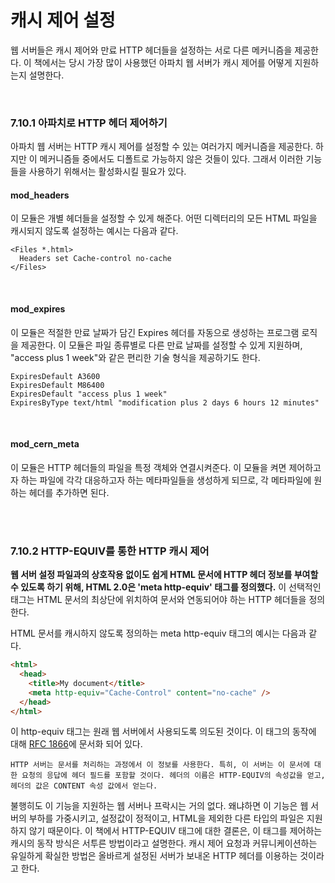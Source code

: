 # 캐시 제어 설정

웹 서버들은 캐시 제어와 만료 HTTP 헤더들을 설정하는 서로 다른 메커니즘을 제공한다. 이 책에서는 당시 가장 많이 사용했던 아파치 웹 서버가 캐시 제어를 어떻게 지원하는지 설명한다.

<br />

### 7.10.1 아파치로 HTTP 헤더 제어하기

아파치 웹 서버는 HTTP 캐시 제어를 설정할 수 있는 여러가지 메커니즘을 제공한다. 하지만 이 메커니즘들 중에서도 디폴트로 가능하지 않은 것들이 있다. 그래서 이러한 기능들을 사용하기 위해서는 활성화시킬 필요가 있다.

#### mod_headers

이 모듈은 개별 헤더들을 설정할 수 있게 해준다. 어떤 디렉터리의 모든 HTML 파일을 캐시되지 않도록 설정하는 예시는 다음과 같다.

```
<Files *.html>
  Headers set Cache-control no-cache
</Files>
```

<br />

#### mod_expires

이 모듈은 적절한 만료 날짜가 담긴 Expires 헤더를 자동으로 생성하는 프로그램 로직을 제공한다. 이 모듈은 파일 종류별로 다른 만료 날짜를 설정할 수 있게 지원하며, "access plus 1 week"와 같은 편리한 기술 형식을 제공하기도 한다.

```
ExpiresDefault A3600
ExpiresDefault M86400
ExpiresDefault "access plus 1 week"
ExpiresByType text/html "modification plus 2 days 6 hours 12 minutes"
```

<br />

#### mod_cern_meta

이 모듈은 HTTP 헤더들의 파일을 특정 객체와 연결시켜준다. 이 모듈을 켜면 제어하고자 하는 파일에 각각 대응하고자 하는 메타파일들을 생성하게 되므로, 각 메타파일에 원하는 헤더를 추가하면 된다.

<br />
<br />

### 7.10.2 HTTP-EQUIV를 통한 HTTP 캐시 제어

**웹 서버 설정 파일과의 상호작용 없이도 쉽게 HTML 문서에 HTTP 헤더 정보를 부여할 수 있도록 하기 위해, HTML 2.0은 'meta http-equiv' 태그를 정의했다.** 이 선택적인 태그는 HTML 문서의 최상단에 위치하여 문서와 연동되어야 하는 HTTP 헤더들을 정의한다. 

HTML 문서를 캐시하지 않도록 정의하는 meta http-equiv 태그의 예시는 다음과 같다.

```html
<html>
  <head>
    <title>My document</title>
    <meta http-equiv="Cache-Control" content="no-cache" />
  </head>
</html>
```

이 http-equiv 태그는 원래 웹 서버에서 사용되도록 의도된 것이다. 이 태그의 동작에 대해 [RFC 1866](https://www.rfc-editor.org/rfc/rfc1866)에 문서화 되어 있다.

```
HTTP 서버는 문서를 처리하는 과정에서 이 정보를 사용한다. 특히, 이 서버는 이 문서에 대한 요청의 응답에 헤더 필드를 포함할 것이다. 헤더의 이름은 HTTP-EQUIV의 속성값을 얻고, 헤더의 값은 CONTENT 속성 값에서 얻는다.
```

불행히도 이 기능을 지원하는 웹 서버나 프락시는 거의 없다. 왜냐하면 이 기능은 웹 서버의 부하를 가중시키고, 설정값이 정적이고, HTML을 제외한 다른 타입의 파일은 지원하지 않기 때문이다. 이 책에서 HTTP-EQUIV 태그에 대한 결론은, 이 태그를 제어하는 캐시의 동작 방식은 서투른 방법이라고 설명한다. 캐시 제어 요청과 커뮤니케이션하는 유일하게 확실한 방법은 올바르게 설정된 서버가 보내온 HTTP 헤더를 이용하는 것이라고 한다.
